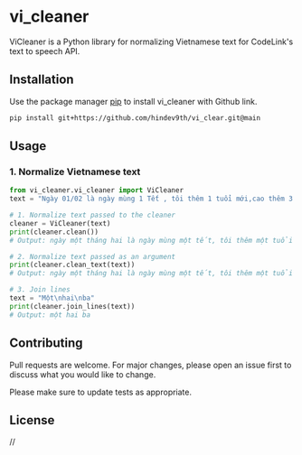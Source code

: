 # vi_cleaner

ViCleaner is a Python library for normalizing Vietnamese text for CodeLink's text to speech API.

## Installation

Use the package manager [pip](https://pip.pypa.io/en/stable/) to install vi_cleaner with Github link.

```bash
pip install git+https://github.com/hindev9th/vi_clear.git@main
```

## Usage
### 1. Normalize Vietnamese text
```python
from vi_cleaner.vi_cleaner import ViCleaner
text = "Ngày 01/02 là ngày mùng 1 Tết , tôi thêm 1 tuổi mới,cao thêm 3 cm, được lì xì 1.000.000 đồng."

# 1. Normalize text passed to the cleaner
cleaner = ViCleaner(text)
print(cleaner.clean())
# Output: ngày một tháng hai là ngày mùng một tết, tôi thêm một tuổi mới, cao thêm ba xen ti mét, được lì xì một triệu đồng.

# 2. Normalize text passed as an argument
print(cleaner.clean_text(text))
# Output: ngày một tháng hai là ngày mùng một tết, tôi thêm một tuổi mới, cao thêm ba xen ti mét, được lì xì một triệu đồng.

# 3. Join lines
text = "Một\nhai\nba"
print(cleaner.join_lines(text))
# Output: một hai ba
```


## Contributing
Pull requests are welcome. For major changes, please open an issue first to discuss what you would like to change.

Please make sure to update tests as appropriate.

## License
//
